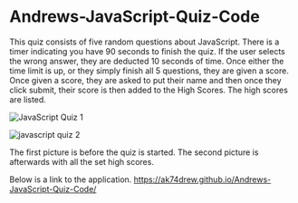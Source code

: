 # Andrews-JavaScript-Quiz-Code

This quiz consists of five random questions about JavaScript.
There is a timer indicating you have 90 seconds to finish the quiz.
If the user selects the wrong answer, they are deducted 10 seconds of time.
Once either the time limit is up, or they simply finish all 5 questions, they are given a score.
Once given a score, they are asked to put their name and then once they click submit, their score is then added to the High Scores.
The high scores are listed.

![JavaScript Quiz 1](https://user-images.githubusercontent.com/72467808/99164556-50c56200-26d3-11eb-8b99-62582007f98f.png)

![javascript quiz 2](https://user-images.githubusercontent.com/72467808/99167965-80289e80-26d4-11eb-9f7a-8e044282bcb6.png)

The first picture is before the quiz is started.
The second picture is afterwards with all the set high scores.

Below is a link to the application. 
https://ak74drew.github.io/Andrews-JavaScript-Quiz-Code/
